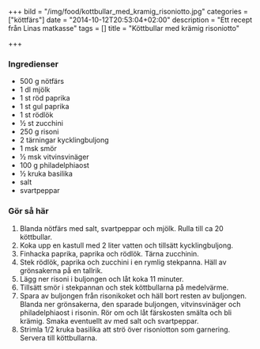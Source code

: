 +++
bild = "/img/food/kottbullar_med_kramig_risoniotto.jpg"
categories = ["köttfärs"]
date = "2014-10-12T20:53:04+02:00"
description = "Ett recept från Linas matkasse"
tags = []
title = "Köttbullar med krämig risoniotto"

+++
### Ingredienser
- 500 g nötfärs
- 1 dl mjölk
- 1 st röd paprika
- 1 st gul paprika
- 1 st rödlök
- ½ st zucchini
- 250 g risoni
- 2 tärningar kycklingbuljong
- 1 msk smör
- ½ msk vitvinsvinäger
- 100 g philadelphiaost
- ½ kruka basilika
- salt
- svartpeppar

### Gör så här
1. Blanda nötfärs med salt, svartpeppar och mjölk. Rulla till ca 20 köttbullar.
1. Koka upp en kastull med 2 liter vatten och tillsätt kycklingbuljong.
1. Finhacka paprika, paprika och rödlök. Tärna zucchinin.
1. Stek rödlök, paprika och zucchini i en rymlig stekpanna. Häll av grönsakerna på en tallrik.
1. Lägg ner risoni i buljongen och låt koka 11 minuter.
1. Tillsätt smör i stekpannan och stek köttbullarna på medelvärme.
1. Spara av buljongen från risonikoket och häll bort resten av buljongen. Blanda ner grönsakerna, den sparade buljongen, vitvinsvinäger och philadelphiaost i risonin. Rör om och låt färskosten smälta och bli krämig. Smaka eventuellt av med salt och svartpeppar.
1. Strimla 1/2 kruka basilika att strö över risoniotton som garnering. Servera till köttbullarna.
